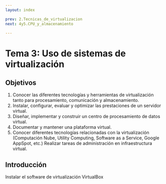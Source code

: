 ```yaml
---
layout: index

prev: 2.Tecnicas_de_virtualizacion
next: 4y5.CPU_y_almacenamiento

---
```


Tema 3: Uso de sistemas de virtualización
==

<!--@
prev: 2.Tecnicas_de_virtualizacion
next: 4y5.CPU_y_almacenamiento
-->

<div class="objetivos" markdown="1">

<h2>Objetivos</h2>

1. Conocer las diferentes tecnologías y herramientas de virtualización tanto para procesamiento, comunicación y almacenamiento. 
2. Instalar, configurar, evaluar y optimizar las prestaciones de un servidor virtual.
3. Diseñar, implementar y construir un centro de procesamiento de datos virtual.
4. Documentar y mantener una plataforma virtual.
5. Conocer diferentes tecnologías relacionadas con la virtualización (Computación Nube, Utility Computing, Software as a Service, Google AppSpot, etc.) 
Realizar tareas de administración en infraestructura virtual.

</div>

Introducción
-------------------

<div class='ejercicios' markdown='1'>
	Instalar el software de virtualización VirtualBox
</div>
